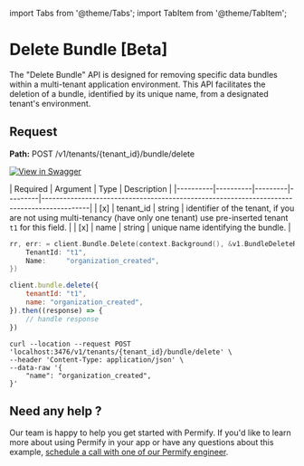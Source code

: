 import Tabs from '@theme/Tabs';
import TabItem from '@theme/TabItem';

# Delete Bundle [Beta]

The "Delete Bundle" API is designed for removing specific data bundles within a multi-tenant application environment. This API facilitates the deletion of a bundle, identified by its unique name, from a designated tenant's environment.

## Request

**Path:** POST /v1/tenants/{tenant_id}/bundle/delete

[![View in Swagger](http://jessemillar.github.io/view-in-swagger-button/button.svg)](https://permify.github.io/permify-swagger/#/Bundle/bundle.delete)

| Required | Argument | Type | Description |
|----------|----------|---------|---------|-------------------------------------------------------------------------------------------|
| [x]   | tenant_id | string | identifier of the tenant, if you are not using multi-tenancy (have only one tenant) use pre-inserted tenant `t1` for this field. |
| [x]   | name | string | unique name identifying the bundle. |

<Tabs>
<TabItem value="go" label="Go">

```go
rr, err: = client.Bundle.Delete(context.Background(), &v1.BundleDeleteRequest{
    TenantId: "t1",
    Name:     "organization_created",
})
```

</TabItem>

<TabItem value="node" label="Node">

```javascript
client.bundle.delete({
    tenantId: "t1",
    name: "organization_created",
}).then((response) => {
    // handle response
})
```

</TabItem>
<TabItem value="curl" label="cURL">

```curl
curl --location --request POST 'localhost:3476/v1/tenants/{tenant_id}/bundle/delete' \
--header 'Content-Type: application/json' \
--data-raw '{
    "name": "organization_created",
}'
```

</TabItem>
</Tabs>

## Need any help ?

Our team is happy to help you get started with Permify. If you'd like to learn more about using Permify in your app or have any questions about this example, [schedule a call with one of our Permify engineer](https://meetings-eu1.hubspot.com/ege-aytin/call-with-an-expert).
